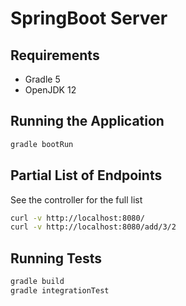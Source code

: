 # SpringBoot Server

## Requirements

* Gradle 5
* OpenJDK 12

## Running the Application

```sh
gradle bootRun
```

## Partial List of Endpoints

See the controller for the full list

```sh
curl -v http://localhost:8080/
curl -v http://localhost:8080/add/3/2
```

## Running Tests

```sh
gradle build
gradle integrationTest
```
